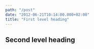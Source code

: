 ```yaml
---
path: "/post"
date: "2012-06-21T10:14:00.000+02:00"
title: "First level heading"
---
```


## Second level heading

<!-- markdownlint-configure-file {
  "first-line-heading": {
    "level": 2
  }
} -->
